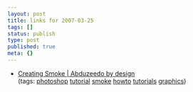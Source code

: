 ```yaml
---
layout: post
title: links for 2007-03-25
tags: []
status: publish
type: post
published: true
meta: {}
---
```

<ul class="delicious">
	<li>
		<div class="delicious-link"><a href="http://www.abduzeedo.com/node/133">Creating Smoke | Abduzeedo by design</a></div>
		<div class="delicious-tags">(tags: <a href="http://del.icio.us/markmorga/photoshop">photoshop</a> <a href="http://del.icio.us/markmorga/tutorial">tutorial</a> <a href="http://del.icio.us/markmorga/smoke">smoke</a> <a href="http://del.icio.us/markmorga/howto">howto</a> <a href="http://del.icio.us/markmorga/tutorials">tutorials</a> <a href="http://del.icio.us/markmorga/graphics">graphics</a>)</div>
	</li>
</ul>
